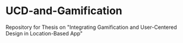 # UCD-and-Gamification
Repository for Thesis on "Integrating Gamification and User-Centered Design in Location-Based App"

